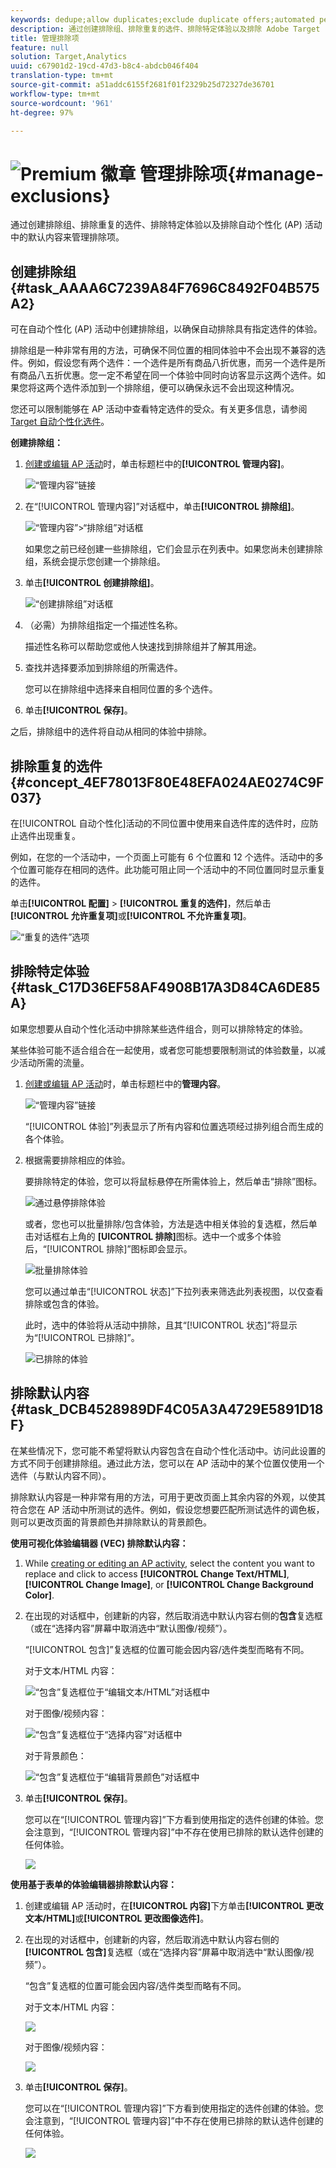 ```yaml
---
keywords: dedupe;allow duplicates;exclude duplicate offers;automated personalization;disallow duplicate offers
description: 通过创建排除组、排除重复的选件、排除特定体验以及排除 Adobe Target 自动个性化 (AP) 活动中的默认内容来管理排除项。
title: 管理排除项
feature: null
solution: Target,Analytics
uuid: c67901d2-19cd-47d3-b8c4-abdcb046f404
translation-type: tm+mt
source-git-commit: a51addc6155f2681f01f2329b25d72327de36701
workflow-type: tm+mt
source-wordcount: '961'
ht-degree: 97%

---
```



# ![Premium 徽章](/help/assets/premium.png) 管理排除项{#manage-exclusions}

通过创建排除组、排除重复的选件、排除特定体验以及排除自动个性化 (AP) 活动中的默认内容来管理排除项。

## 创建排除组 {#task_AAAA6C7239A84F7696C8492F04B575A2}

可在自动个性化 (AP) 活动中创建排除组，以确保自动排除具有指定选件的体验。

排除组是一种非常有用的方法，可确保不同位置的相同体验中不会出现不兼容的选件。例如，假设您有两个选件：一个选件是所有商品八折优惠，而另一个选件是所有商品八五折优惠。您一定不希望在同一个体验中同时向访客显示这两个选件。如果您将这两个选件添加到一个排除组，便可以确保永远不会出现这种情况。

您还可以限制能够在 AP 活动中查看特定选件的受众。有关更多信息，请参阅 [Target 自动个性化选件](/help/c-activities/t-automated-personalization/ap-target-offers.md)。

**创建排除组：**

1. [创建或编辑 AP 活动](/help/c-activities/t-automated-personalization/create-ap-activity.md)时，单击标题栏中的&#x200B;**[!UICONTROL 管理内容]**。

   ![“管理内容”链接](/help/c-activities/t-automated-personalization/assets/manage-content.png)

1. 在“[!UICONTROL 管理内容]”对话框中，单击&#x200B;**[!UICONTROL 排除组]**。

   ![“管理内容”>“排除组”对话框](/help/c-activities/t-automated-personalization/assets/exclusion_group_create-new.png)

   如果您之前已经创建一些排除组，它们会显示在列表中。如果您尚未创建排除组，系统会提示您创建一个排除组。

1. 单击&#x200B;**[!UICONTROL 创建排除组]**。

   ![“创建排除组”对话框](/help/c-activities/t-automated-personalization/assets/exclusion_group_create_dialog-new.png)

1. （必需）为排除组指定一个描述性名称。

   描述性名称可以帮助您或他人快速找到排除组并了解其用途。

1. 查找并选择要添加到排除组的所需选件。

   您可以在排除组中选择来自相同位置的多个选件。

1. 单击&#x200B;**[!UICONTROL 保存]**。

之后，排除组中的选件将自动从相同的体验中排除。

## 排除重复的选件 {#concept_4EF78013F80E48EFA024AE0274C9F037}

在[!UICONTROL 自动个性化]活动的不同位置中使用来自选件库的选件时，应防止选件出现重复。

例如，在您的一个活动中，一个页面上可能有 6 个位置和 12 个选件。活动中的多个位置可能存在相同的选件。此功能可阻止同一个活动中的不同位置同时显示重复的选件。

单击&#x200B;**[!UICONTROL 配置]** > **[!UICONTROL 重复的选件]**，然后单击&#x200B;**[!UICONTROL 允许重复项]**&#x200B;或&#x200B;**[!UICONTROL 不允许重复项]**。

![“重复的选件”选项](/help/c-activities/t-automated-personalization/assets/duplicate_offers-new.png)

## 排除特定体验 {#task_C17D36EF58AF4908B17A3D84CA6DE85A}

如果您想要从自动个性化活动中排除某些选件组合，则可以排除特定的体验。

某些体验可能不适合组合在一起使用，或者您可能想要限制测试的体验数量，以减少活动所需的流量。

1. [创建或编辑 AP 活动](/help/c-activities/t-automated-personalization/create-ap-activity.md)时，单击标题栏中的&#x200B;**管理内容**。

   ![“管理内容”链接](/help/c-activities/t-automated-personalization/assets/manage-content.png)

   “[!UICONTROL 体验]”列表显示了所有内容和位置选项经过排列组合而生成的各个体验。

1. 根据需要排除相应的体验。

   要排除特定的体验，您可以将鼠标悬停在所需体验上，然后单击“排除”图标。

   ![通过悬停排除体验](/help/c-activities/t-automated-personalization/assets/exclude_exp_1a.png)

   或者，您也可以批量排除/包含体验，方法是选中相关体验的复选框，然后单击对话框右上角的 **[UICONTROL 排除]**&#x200B;图标。选中一个或多个体验后，“[!UICONTROL 排除]”图标即会显示。

   ![批量排除体验](/help/c-activities/t-automated-personalization/assets/exclude_exp_2a.png)

   您可以通过单击“[!UICONTROL 状态]”下拉列表来筛选此列表视图，以仅查看排除或包含的体验。

   此时，选中的体验将从活动中排除，且其“[!UICONTROL 状态]”将显示为“[!UICONTROL 已排除]”。

   ![已排除的体验](/help/c-activities/t-automated-personalization/assets/exclude_exp_3a.png)

## 排除默认内容 {#task_DCB4528989DF4C05A3A4729E5891D18F}

在某些情况下，您可能不希望将默认内容包含在自动个性化活动中。访问此设置的方式不同于创建排除组。通过此方法，您可以在 AP 活动中的某个位置仅使用一个选件（与默认内容不同）。

排除默认内容是一种非常有用的方法，可用于更改页面上其余内容的外观，以使其符合您在 AP 活动中所测试的选件。例如，假设您想要匹配所测试选件的调色板，则可以更改页面的背景颜色并排除默认的背景颜色。

**使用可视化体验编辑器 (VEC) 排除默认内容：**

1. While [creating or editing an AP activity](/help/c-activities/t-automated-personalization/create-ap-activity.md), select the content you want to replace and click to access **[!UICONTROL Change Text/HTML]**, **[!UICONTROL Change Image]**, or **[!UICONTROL Change Background Color]**.
1. 在出现的对话框中，创建新的内容，然后取消选中默认内容右侧的&#x200B;**包含**&#x200B;复选框（或在“选择内容”屏幕中取消选中“默认图像/视频”）。

   “[!UICONTROL 包含]”复选框的位置可能会因内容/选件类型而略有不同。

   对于文本/HTML 内容：

   ![“包含”复选框位于“编辑文本/HTML”对话框中](/help/c-activities/t-automated-personalization/assets/exclude_content_vec_1a.png)

   对于图像/视频内容：

   ![“包含”复选框位于“选择内容”对话框中](/help/c-activities/t-automated-personalization/assets/exclude_content_vec_2a.png)

   对于背景颜色：

   ![“包含”复选框位于“编辑背景颜色”对话框中](/help/c-activities/t-automated-personalization/assets/exclude_content_vec_3a.png)

1. 单击&#x200B;**[!UICONTROL 保存]**。

   您可以在“[!UICONTROL 管理内容]”下方看到使用指定的选件创建的体验。您会注意到，“[!UICONTROL 管理内容]”中不存在使用已排除的默认选件创建的任何体验。

   ![](assets/exclude_content_vec_4.png)

**使用基于表单的体验编辑器排除默认内容：**

1. 创建或编辑 AP 活动时，在&#x200B;**[!UICONTROL 内容]**&#x200B;下方单击&#x200B;**[!UICONTROL 更改文本/HTML]**&#x200B;或&#x200B;**[!UICONTROL 更改图像选件]**。
1. 在出现的对话框中，创建新的内容，然后取消选中默认内容右侧的&#x200B;**[!UICONTROL 包含]**&#x200B;复选框（或在“选择内容”屏幕中取消选中“默认图像/视频”）。

   “包含”复选框的位置可能会因内容/选件类型而略有不同。

   对于文本/HTML 内容：

   ![](assets/exclude_content_form_1.png)

   对于图像/视频内容：

   ![](assets/exclude_content_form_2.png)

1. 单击&#x200B;**[!UICONTROL 保存]**。

   您可以在“[!UICONTROL 管理内容]”下方看到使用指定的选件创建的体验。您会注意到，“[!UICONTROL 管理内容]”中不存在使用已排除的默认选件创建的任何体验。

   ![](assets/exclude_content_form_3.png)

